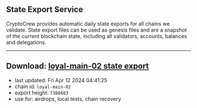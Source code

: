 ## State Export Service
CryptoCrew provides automatic daily state exports for all chains we validate. State export files can be used as genesis files and are a snapshot of the current blockchain state, including all validators, accounts, balances and delegations.

---
**Download: [loyal-main-02 state export](https://dl-eu2.ccvalidators.com/SERVICE/loyal/loyal-main-02_export_7388683.json)**
---

- last updated: Fri Apr 12 2024 04:41:25
- chain id: `loyal-main-02`
- export height: `7388683`
- use for: airdrops, local tests, chain recovery
